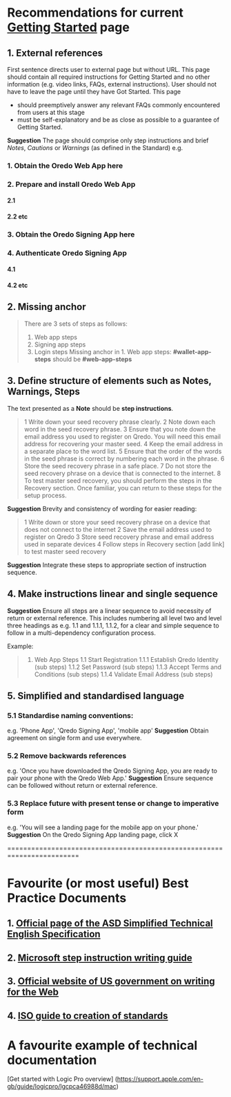 # Recommendations for current [Getting Started](https://support.qredo.com/docs/Getting%20Started) page
 

## 1. External references
First sentence directs user to external page but without URL. This page should contain all 
required instructions for Getting Started and no other information (e.g. video links, 
FAQs, external instructions). 
User should not have to leave the page until they have Got Started.
This page  
- should preemptively answer any relevant FAQs commonly encountered from users at this stage
- must be self-explanatory and be as close as possible to a guarantee of Getting Started.

 **Suggestion** 
 The page should comprise only step instructions and brief *Notes*, *Cautions* or *Warnings* (as defined in the Standard)
e.g.
### 1. Obtain the Oredo Web App here
### 2. Prepare and install Oredo Web App
#### 2.1 
#### 2.2 etc
### 3. Obtain the Oredo Signing App here
### 4. Authenticate Oredo Signing App
#### 4.1
#### 4.2 etc

## 2. Missing anchor
> There are 3 sets of steps as follows:
> 1.	Web app steps       
> 2.	Signing app steps
> 3.	Login steps
Missing anchor in 1. Web app steps: **#wallet-app-steps** should be **#web-app-steps**

## 3. Define structure of elements such as Notes, Warnings, Steps

The text presented as a **Note** should be **step instructions**.
>1 Write down your seed recovery phrase clearly.
>2 Note down each word in the seed recovery phrase.
>3 Ensure that you note down the email address you used to register on Qredo. 
> You will need this email address for recovering your master seed.
>4 Keep the email address in a separate place to the word list.
>5 Ensure that the order of the words in the seed phrase is correct by numbering each word in the phrase.
>6 Store the seed recovery phrase in a safe place.
>7 Do not store the seed recovery phrase on a device that is connected to the internet.
>8 To test master seed recovery, you should perform the steps in the Recovery section. 
> Once familiar, you can return to these steps for the setup process.

**Suggestion** 
Brevity and consistency of wording for easier reading:
>1 Write down or store your seed recovery phrase on a device that does not connect to the internet
>2 Save the email address used to register on Qredo
>3 Store seed recovery phrase and email address used in separate devices
>4 Follow steps in Recovery section [add link] to test master seed recovery

**Suggestion** 
Integrate these steps to appropriate section of instruction sequence.

## 4. Make instructions linear and single sequence
**Suggestion** 
Ensure all steps are a linear sequence to avoid necessity of return or external reference. 
This includes numbering all level two and level three headings as e.g. 1.1 and 1.1.1, 1.1.2, for 
a clear and simple sequence to follow in a multi-dependency configuration process.

Example:
> 1. Web App Steps
> 1.1 Start Registration
> 1.1.1 Establish Qredo Identity
> (sub steps)
> 1.1.2 Set Password
> (sub steps)
> 1.1.3 Accept Terms and Conditions
> (sub steps)
> 1.1.4 Validate Email Address
> (sub steps)


## 5. Simplified and standardised language 
### 5.1  Standardise naming conventions:
e.g. 'Phone App',  'Qredo Signing App', 'mobile app' 
**Suggestion** 
Obtain agreement on single form and use everywhere.

### 5.2 Remove backwards references
e.g.  'Once you have downloaded the Qredo Signing App, you are ready to pair your phone with the Qredo Web App.'
**Suggestion** 
Ensure sequence can be followed without return or external reference.

### 5.3 Replace future with present tense or change to imperative form
e.g.  'You will see a landing page for the mobile app on your phone.'
**Suggestion** 
On the Qredo Signing App landing page, click X


========================================================================

# Favourite (or most useful) Best Practice Documents
## 1. [Official page of the ASD Simplified Technical English Specification](http://asd-ste100.org/)
## 2. [Microsoft step instruction writing guide](https://docs.microsoft.com/en-us/style-guide/procedures-instructions/writing-step-by-step-instructions)
## 3. [Official website of US government on writing for the Web](https://www.plainlanguage.gov/guidelines/web/)
## 4. [ISO guide to creation of standards](https://www.iso.org/files/live/sites/isoorg/files/archive/pdf/en/how-to-write-standards.pdf)


# A favourite example of technical documentation
[Get started with Logic Pro overview] (https://support.apple.com/en-gb/guide/logicpro/lgcpca46988d/mac)




